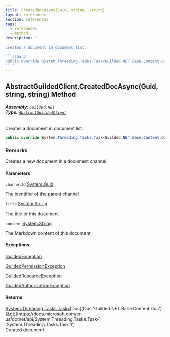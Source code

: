 ```yaml
---
title: CreatedDocAsync(Guid, string, string)
layout: references
section: references
tags:
  - references
  - method
description: "

Creates a document in document list.

```csharp
public override System.Threading.Tasks.Task<Guilded.NET.Base.Content.Doc> CreatedDocAsync(System.Guid channelId, string title, string content);
```"
---
```


## AbstractGuildedClient.CreatedDocAsync(Guid, string, string) Method
###### **Assembly:** `Guilded.NET`<br/>**Type:** [`AbstractGuildedClient`](AbstractGuildedClient 'Guilded.NET.AbstractGuildedClient')

Creates a document in document list.

```csharp
public override System.Threading.Tasks.Task<Guilded.NET.Base.Content.Doc> CreatedDocAsync(System.Guid channelId, string title, string content);
```

### Remarks
  
Creates a new document in a document channel.
#### Parameters

<a name='Guilded.NET.AbstractGuildedClient.CreatedDocAsync(System.Guid,string,string).channelId'></a>

`channelId` [System.Guid](https://docs.microsoft.com/en-us/dotnet/api/System.Guid 'System.Guid')

The identifier of the parent channel

<a name='Guilded.NET.AbstractGuildedClient.CreatedDocAsync(System.Guid,string,string).title'></a>

`title` [System.String](https://docs.microsoft.com/en-us/dotnet/api/System.String 'System.String')

The title of this document

<a name='Guilded.NET.AbstractGuildedClient.CreatedDocAsync(System.Guid,string,string).content'></a>

`content` [System.String](https://docs.microsoft.com/en-us/dotnet/api/System.String 'System.String')

The Markdown content of this document

#### Exceptions

[GuildedException](GuildedException 'Guilded.NET.Base.GuildedException')

[GuildedPermissionException](GuildedPermissionException 'Guilded.NET.Base.GuildedPermissionException')

[GuildedResourceException](GuildedResourceException 'Guilded.NET.Base.GuildedResourceException')

[GuildedAuthorizationException](GuildedAuthorizationException 'Guilded.NET.Base.GuildedAuthorizationException')

#### Returns
[System.Threading.Tasks.Task&lt;](https://docs.microsoft.com/en-us/dotnet/api/System.Threading.Tasks.Task-1 'System.Threading.Tasks.Task`1')[Doc](Doc 'Guilded.NET.Base.Content.Doc')[&gt;](https://docs.microsoft.com/en-us/dotnet/api/System.Threading.Tasks.Task-1 'System.Threading.Tasks.Task`1')  
Created document